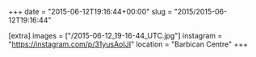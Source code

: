 +++
date = "2015-06-12T19:16:44+00:00"
slug = "2015/2015-06-12T19:16:44"

[extra]
images = ["/2015-06-12_19-16-44_UTC.jpg"]
instagram = "https://instagram.com/p/31yusAoIJI"
location = "Barbican Centre"
+++
